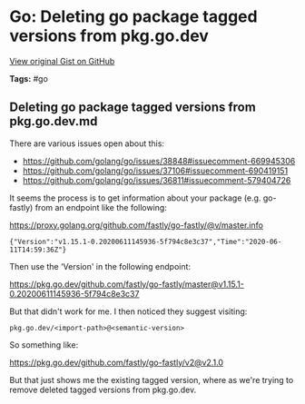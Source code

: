 # Go: Deleting go package tagged versions from pkg.go.dev 

[View original Gist on GitHub](https://gist.github.com/Integralist/a694cd1c562debbe1521dfadfc8be428)

**Tags:** #go

## Deleting go package tagged versions from pkg.go.dev.md

There are various issues open about this:

- https://github.com/golang/go/issues/38848#issuecomment-669945306
- https://github.com/golang/go/issues/37106#issuecomment-690419151
- https://github.com/golang/go/issues/36811#issuecomment-579404726

It seems the process is to get information about your package (e.g. go-fastly) from an endpoint like the following:

https://proxy.golang.org/github.com/fastly/go-fastly/@v/master.info

```
{"Version":"v1.15.1-0.20200611145936-5f794c8e3c37","Time":"2020-06-11T14:59:36Z"}
```

Then use the 'Version' in the following endpoint:

https://pkg.go.dev/github.com/fastly/go-fastly/master@v1.15.1-0.20200611145936-5f794c8e3c37

But that didn't work for me. I then noticed they suggest visiting:

```
pkg.go.dev/<import-path>@<semantic-version>
```

So something like:

https://pkg.go.dev/github.com/fastly/go-fastly/v2@v2.1.0

But that just shows me the existing tagged version, where as we're trying to remove deleted tagged versions from pkg.go.dev.

